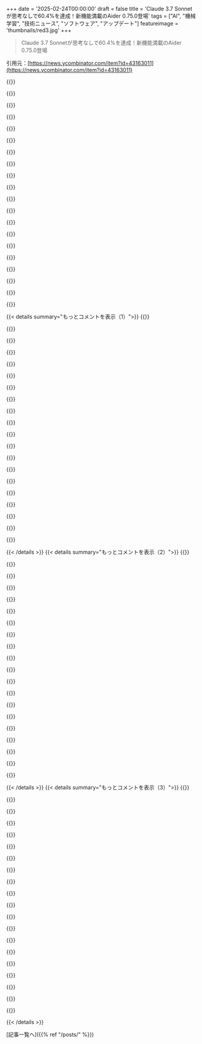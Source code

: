 +++
date = '2025-02-24T00:00:00'
draft = false
title = 'Claude 3.7 Sonnetが思考なしで60.4%を達成！新機能満載のAider 0.75.0登場'
tags = ["AI", "機械学習", "技術ニュース", "ソフトウェア", "アップデート"]
featureimage = 'thumbnails/red3.jpg'
+++

> Claude 3.7 Sonnetが思考なしで60.4%を達成！新機能満載のAider 0.75.0登場

引用元：[https://news.ycombinator.com/item?id=43163011](https://news.ycombinator.com/item?id=43163011)

{{<matomeQuote body="Claude 3.7 Sonnetが思考なしでaider polyglotのリーダーボードで60.4%を獲得したんだって。o3-mini-highと3位タイで、Sonnet 3.7が非思考のスコア最高記録を持ってる。Aider 0.75.0も3.7 Sonnetをサポートしてるらしい。思考のサポートや結果は近日公開予定だよ。" userName="anotherpaulg" createdAt="2025-02-24T20:40:21" color="#45d325">}}

{{<matomeQuote body="225のExercismコーディングエクササイズについて、データの漏洩を減らす努力ってやってるのかな？この問題は2023年以前からネットにあったから、現代のモデルのトレーニングデータに含まれてるでしょう。" userName="nightpool" createdAt="2025-02-24T23:55:17" color="">}}

{{<matomeQuote body="完璧を追求するあまり良いものを見失わないようにしてる。ベンチマークには限界があるけど、Exercismの問題はLLMのコード修正能力を測るのに効果的だよ。多くのフィードバックから、aiderのベンチマークはモデルのコーディングスキルと強く相関してると思う。あくまでaiderを評価・改善するためのものなんだけど、LLMのコーディングスキルを測る良い方法にもなったね。" userName="anotherpaulg" createdAt="2025-02-25T04:34:52" color="#45d325">}}

{{<matomeQuote body="自分でテストを考えるのが好きなんだ。実際に思考してるか分かるからね。興味深いのは、身体的な世界について考えるテストだと思ってる。最近の好きな問題は、コーヒーを2分間でなるべく冷やす方法についてなんだ。" userName="jonplackett" createdAt="2025-02-25T09:14:22" color="#45d325">}}

{{<matomeQuote body="思考は必要ないよ。その質問はネットでぐぐれば説明がたくさん出てくるから、トレーニングデータに含まれてる可能性が高い。" userName="danbruc" createdAt="2025-02-25T09:33:14" color="">}}

{{<matomeQuote body="その答えが面白いから、思考の良いテストじゃないかも。何年も前にネットでその説明を読んだし、思い出に残ってる。だから大規模なデータでトレーニングされたモデルにも覚えてるんじゃないかな。思考を試すもっと良い方法は、誰もが話さないようなつまらない細かい情報について質問することだと思う。" userName="akoboldfrying" createdAt="2025-02-25T09:28:22" color="">}}

{{<matomeQuote body="興味本位で、その答えは何？君のコメントだと、もっと明らかに思える選択肢が間違ってるように思えるんだけど。" userName="xx_ns" createdAt="2025-02-25T09:31:10" color="">}}

{{<matomeQuote body="答えは、ミルクを先に入れてから置いておくってことなんじゃない？制限時間が2分だから、後からミルク入れたらすでに時間をオーバーしてる気がする。" userName="chairdoor" createdAt="2025-02-25T23:00:50" color="">}}

{{<matomeQuote body="Simple Benchはこの方向で進めてるよ。" userName="s-macke" createdAt="2025-02-25T09:36:42" color="">}}

{{<matomeQuote body="もう一つ簡単な問題を思いついたんだけど、思考モデルが間違えるんだ: ‘Ahnentafel’の数は自分が1から始まる。誰かの父親のAhnentafel番号を知りたければ倍にすれば良い。母親の場合は倍にして1を足す。" userName="vintermann" createdAt="2025-02-25T17:21:21" color="#ff33a1">}}

{{<matomeQuote body="この説明では、手助けなしに考えた場合、思考モデル以外はほぼ間違えるってことだよね。Claude 3.7を使ったら正しい答えが出た（多分2番だと思う）。コストを入れて、実際に計算もして、最終的な回答も出したんだ。" userName="gwd" createdAt="2025-02-25T09:52:41" color="#ff5c5c">}}

{{<matomeQuote body="次回は合成コンテンツ用にpastebinを使った方がいいんじゃない？" userName="larodi" createdAt="2025-02-25T11:39:02" color="">}}

{{<matomeQuote body="指摘ありがとう。本当に downvote されて混乱してたから、最初の人がpastebin使えって提案してくれたら、みんなとの会話がもっと和やかになったかも。" userName="gwd" createdAt="2025-02-25T13:17:52" color="">}}

{{<matomeQuote body="最大32kの思考トークンを使って、Sonnet 3.7は64.9％のスコアでSOTA達成したよ。" userName="anotherpaulg" createdAt="2025-02-25T00:46:07" color="#45d325">}}

{{<matomeQuote body="現状は進歩が段階的になってきてるね。同時に、AnthropicとOpenAIはお金を結構失ってる。どうやって価値を増やさずに利益を上げるつもりなんだろう。" userName="mikae1" createdAt="2025-02-25T06:31:48" color="">}}

{{<matomeQuote body="Yudkowskyが言ってたけど、もし今 LLM の進歩が止まっても、十分な経済変化があって奇妙な十年になるって。護りがなくても、ラボが自分たちが作り出した価値の一部を捕まえられれば、投資家たちに大きなリターンをもたらす可能性がある。" userName="khafra" createdAt="2025-02-25T06:52:09" color="#785bff">}}

{{<matomeQuote body="どんな経済変化があるの？特定の分野（プログラミングとかコンサルなど）では生産性が10％上がったかもしれないけど、地震みたいな変化にはならないよね。インターネットやウェブの方が影響が大きかった。" userName="weatherlite" createdAt="2025-02-25T12:33:47" color="">}}

{{<matomeQuote body="LLMは根本的に新しいパラダイムなんだ。ただ、まだ広まってないだけ。ウェブも突然現れたわけじゃなくて、最初はゆっくり、次に急に広がった。その後にお金が入ってきた。" userName="Seanambers" createdAt="2025-02-25T16:22:13" color="#38d3d3">}}

{{<matomeQuote body="LLMはもう広く使われてるけど、あまりインパクトないよ。私の妻は大手4社で会計士をやってて、みんな使ってる（Microsoft Officeのユーザーも多いし）。でも、CEOが言うほどの大きな技術変化じゃない。信頼性や事実確認、記憶の改善が必要だし、いつそこの改善が見込めるかわからない。" userName="weatherlite" createdAt="2025-02-25T17:30:02" color="">}}

{{<matomeQuote body="必ずしもそうじゃないよ。ワークフローを適応させる必要があるんだ。それが各産業革命の過程で起きたこと。最初は電気発電機が蒸気発電機に取って代わっただけで、生産性の向上はなかった。でも、周囲のプロセスを変えたことで劇的に変わった。" userName="KoolKat23" createdAt="2025-02-25T18:47:10" color="#ff5733">}}

{{< details summary="もっとコメントを表示（1）">}}
{{<matomeQuote body="なんか分からん。たまにひどい判断ミスや事実無根、自分の記憶がないとか、幻覚みたいなことが起きるワークフローって何よ？カスタマーサポートとかでは絶対無理だと思う。その大きな問題が改善されない限り、ツールは常に限界があるよ。" userName="weatherlite" createdAt="2025-02-26T07:53:26" color="">}}

{{<matomeQuote body="新しい時代の入り口にいると思う。LLMはストーリーの一部に過ぎない。ニューラルネットのアーキテクチャやツールが成熟して、LLMのようなものを作るのが可能になった。LLMは開発者とユーザーのインターフェースを変えるけど、始まりに過ぎない。" userName="jacob019" createdAt="2025-02-26T13:29:12" color="#ff5733">}}

{{<matomeQuote body="カスタマーサポートでは生産性が上がってるよ。回答をドラフトして、人間がそれを確認するだけ。幻覚の頻度は減ってるし、こういう作業のわずかな時間節約が大きな効果を生むんだ。" userName="KoolKat23" createdAt="2025-02-26T23:17:23" color="">}}

{{<matomeQuote body="これって仕事を倍増させる力があるよ。秘書を持つ感覚で、普通の人より劣るけど、確認しやすいタスクには十分使える。面倒な作業を任せられるから、人間は疲弊しない。" userName="harshreality" createdAt="2025-02-26T02:41:52" color="">}}

{{<matomeQuote body="同意だな。誰が一番注目を集めるかも重要だ。今ではChatGPTが情報を確認するのに初めの場所になってる。20年以上Googleがその役割だったのに。" userName="jonplackett" createdAt="2025-02-25T09:18:58" color="#785bff">}}

{{<matomeQuote body="競争がないなら、あまり価値を確保できないよ。競争がないと価格がゼロになりがちだし、ただで作る人がいるから余計厳しい。" userName="dragonwriter" createdAt="2025-02-25T09:54:37" color="">}}

{{<matomeQuote body="市場競争は一瞬では起こらない。奪われる前にお金を集めるチャンスはたくさんある。流れ出る水を考えると、高速で水を入れられれば、シンクが空になる前にたくさん集められる。" userName="TeMPOraL" createdAt="2025-02-25T12:46:44" color="">}}

{{<matomeQuote body="Paul、claudeの思考モードを使うにはyamlの設定変更がいるって notes にあったけど、何かコツある？コミットを解析中で、openrouterを通してのアーキテクトサポート追加かどうか分からなかった。" userName="vessenes" createdAt="2025-02-25T06:56:00" color="">}}

{{<matomeQuote body="それに対して$36.83で、o1の$186.50に比べてどうなの？" userName="pclmulqdq" createdAt="2025-02-25T01:48:12" color="">}}

{{<matomeQuote body="しかも$36.83でDeepSeek R1 + claude-3-5は$13.29で、後者の「正しい編集形式を使用するパーセント」は100%対97.8%だ。edit: DeepSeek R1 + claude-3-7がどれくらいよく機能するのか見るのも面白い。" userName="pzo" createdAt="2025-02-25T04:48:59" color="">}}

{{<matomeQuote body="DeepSeek R1とclaude-3-5の組み合わせが、単体のモデルよりも良かった理由について公に情報ありますか？" userName="tw1984" createdAt="2025-02-25T05:23:20" color="">}}

{{<matomeQuote body="Grok3と比べてどうですか？コーディングにはGrok3が良いって話を聞いたことがあります。" userName="VectorLock" createdAt="2025-02-25T06:07:55" color="">}}

{{<matomeQuote body="Claude 3.5の正しいdiffフォーマットスコアが99.6％からClaude 3.7で93.3％に下がったのが興味深いです。claude-codeを使ったときは、正しいdiffを得るのに何度も試す必要があったので、改善されることを願っています。" userName="gwd" createdAt="2025-02-24T22:13:44" color="#ff5c5c">}}

{{<matomeQuote body="それはファイルコンテキストの問題だよ。cursorやclineみたいなクソのコンテキストメーカー使うから。Cloodを試してみて。特に「anthropic high usage」は、機能が一発で決まるから、やり方が悪いんだよ。コンテキストをピンポイントに合わせてみて。必要なファイルでコンテキストを設定して。それができれば一発で成功するはず。" userName="Sterling9x" createdAt="2025-02-25T06:02:56" color="">}}

{{<matomeQuote body="aiderの作業に感謝！俺のお気に入りのAIツールなんだ。" userName="bearjaws" createdAt="2025-02-24T20:55:17" color="#38d3d3">}}

{{<matomeQuote body="本当に最高だね。多分gitのおかげで、ハルシネーションしやすいけど修正可能なシステムと特に相性がいいんじゃないかな。" userName="bt1a" createdAt="2025-02-25T00:03:17" color="">}}

{{<matomeQuote body="Aiderは好きだけど、自動コミットはオフにした。AIにコードをコミットさせるのがどうしてもできないんだ。みんなはAiderにコミットさせてるの？" userName="doctoboggan" createdAt="2025-02-25T03:55:33" color="">}}

{{<matomeQuote body="俺も自動コミットはしないよ。壊れた状態でコミットするのが嫌だから、LLMはしょっちゅう壊すし。" userName="sejje" createdAt="2025-02-25T04:17:32" color="">}}

{{<matomeQuote body="Claude 3.7とDeepseekを使ったことある？「DeepSeek R1 + claude-3-5-sonnet-20241022」が第二位だから、「DeepSeek R1 + claude-3-7」が一番良い選択になりそうじゃない？" userName="doctoboggan" createdAt="2025-02-25T03:53:26" color="#38d3d3">}}

{{<matomeQuote body="みんなこんにちは！Claude CodeチームのBorisだよ。@eschluntz、@catherinewu、@wolffiex、@bdrが今から1時間くらいいるから、質問があったらどんどん聞いてね。" userName="bcherny" createdAt="2025-02-24T19:04:54" color="#785bff">}}


{{< /details >}}
{{< details summary="もっとコメントを表示（2）">}}
{{<matomeQuote body="プロンプトを入力して、モデルが90％もしくは100％答えを出してから『システムが混雑してて答えを出せない』ってエラーが出るのが本当にイライラする。せめて、未完成でも出た返答にはアクセスできるようにしてほしい。" userName="babyshake" createdAt="2025-02-24T19:36:56" color="#38d3d3">}}

{{<matomeQuote body="UIで限界にひっかかるのが不満なんだ。何回もリクエストすると限度に達しちゃって。コンソールAPI使うとプロジェクトの機能が使えなくなるし、これからこの制限が増加する可能性はあるの？修正してくれてありがとう、Claudeは素晴らしいよ。" userName="pookieinc" createdAt="2025-02-24T19:09:33" color="">}}

{{<matomeQuote body="これには頑張ってるって知ってるし、Web UIの改善もしてるのは分かってる。だからClaude CodeはAPI経由で動くんだ！" userName="eschluntz" createdAt="2025-02-24T19:25:30" color="">}}

{{<matomeQuote body="たぶんみんな5倍の限度であれば喜んで払うと思う。そして、長いスレッドの負担を軽減するために、情報の自動要約があれば最高だな。ユーザーにストレスを与えないことも大事だよね。" userName="smallerfish" createdAt="2025-02-24T19:42:24" color="#785bff">}}

{{<matomeQuote body="モデルを作るチームに重要なポイントを伝えたい。多くの人がもっとお金を払っても性能を向上させたいと思ってる。私は10倍払ってもいいと思ってるんだ。" userName="justinbaker84" createdAt="2025-02-24T21:45:52" color="">}}

{{<matomeQuote body="成長企業だから、限度を一時的に設けてもユーザーが多い方がいいんだろうね。キャパの問題がある限り、両方を手に入れるのは難しいかも。" userName="willsmith72" createdAt="2025-02-24T23:21:12" color="">}}

{{<matomeQuote body="結構お金を払ってたけど、毎日仕事中に限度にぶつかってイライラしてた。結局ChatGPTに貼り付けて続けてたから、プロとして使うのは勧められなくなった。" userName="mianos" createdAt="2025-02-25T03:47:55" color="#ff5733">}}

{{<matomeQuote body="もし代替が構わないなら、https://glama.ai/gatewayを試してみて。料金なしで約100億トークンを提供してて、OpenAIのAPIにも対応してる。日常的にLLMを使ってるから、機能追加もすぐにやってるよ。" userName="punkpeye" createdAt="2025-02-24T19:45:34" color="">}}

{{<matomeQuote body="問題はAPIの限界じゃなくてWeb UIの限界だと思う。Claude APIを使うとその限界を回避できるけど、別のインターフェースが必要になるね。" userName="airstrike" createdAt="2025-02-24T19:49:37" color="">}}

{{<matomeQuote body="APIには制限があるみたいだね。最高のティアにいても、コーディングアシスタント使ってるとすぐぶつかるよ。GlamaはUIとAPIを組み合わせてるのが強みで、両方を同じくらいに磨いてるんだ。機能数でAnthropicに勝てるかは微妙だけど、僕の作った部分は愛を込めて作ったから。それに、OpenAI/Anthropic間でモデルを切り替えられたり、横並びでの会話ができたり、会話の全文検索やLaTeX、Mermaid、リッチテキスト編集、画像アップロード、レスポンスのパーソナライズができるんだ。全てのアクションにはcmd+k（ctrl+k）でショートカットがあるよ。" userName="punkpeye" createdAt="2025-02-24T20:15:17" color="#ff5c5c">}}

{{<matomeQuote body="deepseek r1のサポートはあるの？今取り組んでるプロダクトに必要なんだ。" userName="cmdtab" createdAt="2025-02-24T20:47:00" color="">}}

{{<matomeQuote body="自分も同じ問題だな。$20のサブスクリプションでUIしか使ったことないんだけど、CLIも同じのが使えるのかな？AWSのAPI料金みたいに使いすぎてビックリするのが怖いよ。" userName="clangfan" createdAt="2025-02-24T19:35:23" color="#ff5733">}}

{{<matomeQuote body="APIの料金はAWSみたいなもんで、使った分だけ払う感じだよ。セッション退出時には費用を表示して、セッション中に/costで今のコストも見られるんだ。費用をトラッキングしたり、驚かないように支出制限も設定できるよ。" userName="eschluntz" createdAt="2025-02-24T20:14:44" color="#45d325">}}

{{<matomeQuote body="今のPro会員として本当に欲しいのは、優先アクセスが含まれたサブスクリプションティア（約120ドル/月？）で、APIクレジットもたっぷり入ってるやつ。月の大半、つまり平均して1日4時間、15日くらいコーディングのためにClaudeと一緒に作業できるようにしたい。チャットとAPIの使用をフラットレートでまとめたいんだ。現状のProだとAPIクレジットが無いから不便だよ。実際にはビジネスアカウントが必要なのも問題だし。Claudeは本当に優秀だから、お金を払うから簡単にしてほしい！" userName="danw1979" createdAt="2025-02-24T22:25:01" color="#ff5c5c">}}

{{<matomeQuote body="Claudeのコーディングでのキーポイントは、ウェブインターフェイスを使うとRAGを使わないことだ。トークンを使っちゃうけど、モデルは全てを見ているから、より良い返答ができるんだ。Claude Codeも同じで、ドキュメントレベルのRAGを使っているのかな？それなら、関連するドキュメントがあれば、全てをコンテキストに入れられるはず。コードベースを使いやすいファイルサイズに分割するのも重要だね。あと、Sonnet 3.7のコンテキストサイズは3.5と同じなのかも気になる。Claude Sonnetのおかげで最近の作業のやり方が変わって、もっとできるようになったよ。" userName="antirez" createdAt="2025-02-24T19:50:34" color="">}}

{{<matomeQuote body="そうだね、今のところClaude CodeはRAGを使ってないよ。我々のテストでは、エージェンティック検索がRAGよりも良いパフォーマンスを発揮したから。" userName="bcherny" createdAt="2025-02-24T20:03:16" color="#ff33a1">}}

{{<matomeQuote body="それは面白いね。エージェンティック検索について詳しく教えてもらえる？" userName="marlott" createdAt="2025-02-24T20:23:01" color="">}}

{{<matomeQuote body="Claude CodeのドキュメントでRipgrepをインストールすることを勧めているから、検索を使って改善するためのスニペットを探すことが多いと思ったんだ。これもRAGに含まれると思う。RAGはベクトル検索だけじゃないと思っていて、Ripgrepのように情報検索を生成の拡張に使う手法もあるよ。情報検索は、ベクトル検索が人気になる前からずっと存在しているから。" userName="simonw" createdAt="2025-02-24T23:20:47" color="#45d325">}}

{{<matomeQuote body="情報検索にはいろんな形があるのは同意だけど、モデルがツールコールを使って検索を指示してるのはRAGと呼ぶべきかどうかは重要な区別だと思う。この“エージェンティック検索”って名前の方がしっくりくるよ。" userName="jcheng" createdAt="2025-02-25T06:39:17" color="">}}

{{<matomeQuote body="そうだね、RAGだと思うよ。Retrieval Augmented Generation、つまり生成を補強するためにコンテンツを取得するわけだ。ベクター検索を使ったからってどうだって？実際、最良のベクター検索実装はベクターとFTSのハイブリッドに切り替え始めてるし、BM25なんかがてんでいいアルゴリズムであることが分かってるから。全然あいまいな“Agentic search”って言葉の意味がわからないなんて思う。" userName="simonw" createdAt="2025-02-25T07:12:51" color="#785bff">}}


{{< /details >}}
{{< details summary="もっとコメントを表示（3）">}}
{{<matomeQuote body="誰が「あなた」かによると思うな。従来のRAGだと、検索のメカニズムが事前に決まっていて、検索は前もって行われてその結果がモデルに渡される。俺は“agentic search”を、モデルが特定のクエリに対して最も効果的に使える検索ツールを持つってことだと思ってる。検索アルゴリズム、クエリ、検索回数が全て自分のコントロール下にあるってこと。" userName="regularfry" createdAt="2025-02-25T08:45:03" color="#785bff">}}

{{<matomeQuote body="時々“self RAG”って呼ばれるやつかな。つまり、エージェントが人間みたいにファイルを見て関連性のあるものを見つけるってこと。" userName="antirez" createdAt="2025-02-24T21:13:34" color="">}}

{{<matomeQuote body="ベクター検索と比べてどうなの？" userName="kadushka" createdAt="2025-02-24T21:54:55" color="">}}

{{<matomeQuote body="Anthropicが戻ってきて、最高のコーディングモデルを作る地位を確立してるね。Claude Codeで、Cursorやその競合の市場シェアを奪う狙いが明確だ。これは予想してたことだ。アプリ層にはほとんど障壁がないから、収益を生む可能性のあるアプリは、成長と利益追求のために基盤モデル企業に吸収されるのが自然だ。" userName="fsndz" createdAt="2025-02-24T19:15:05" color="#ff5733">}}

{{<matomeQuote body="アプリ層が唯一の防壁だって十分言える気がする。最終的にはAnthropicがCursorを買収する可能性が高いんじゃないかな。お客さんがどのブランドや商品にお金を払うかはすごく重要だしね。" userName="keithwhor" createdAt="2025-02-24T19:25:49" color="#ff5c5c">}}

{{<matomeQuote body="もしClaude Codeがより良い体験を提供できれば、ユーザーはCursorからClaude Codeに素早く移るだろうね。Claudeはコードのためにある。" userName="fsndz" createdAt="2025-02-24T19:50:30" color="#ff5c5c">}}

{{<matomeQuote body="（1）それは大きな「もし」だよ。Cursorがもう実現してることを提供できる専門チームを作る必要があるから、それは簡単なことじゃない。世界にその市場の直感を持ったエンジニアはほんの数人しかいないし、彼らはおそらく他の人がやってることを同じ給料でコピーするために自分のエネルギーを使う理由がないと思う。（2）本当にユーザー（開発者）が実際にそういう行動をするのかは不明かな。エンジニアリングはちょっとカゴ・カルトみたいだし、Cursorは良かったから人気になったけど、人気になったから人気になった部分もあるし。" userName="keithwhor" createdAt="2025-02-24T19:56:31" color="">}}

{{<matomeQuote body="Cursorにはモデルすらなくて、ただVSCodeがあるだけ。" userName="neal_" createdAt="2025-02-25T03:57:47" color="">}}

{{<matomeQuote body="Claude Codeをオープンソースにするのはどう？人々はミニファイされたバージョンの逆エンジニアリングを試みたみたいだし。" userName="swairshah" createdAt="2025-02-24T20:47:15" color="">}}

{{<matomeQuote body="AIモデル使いたいけど、’Anthropicのサービスを使うには有効な電話番号が必要’っていうのがネックなんだ。ここまで電話番号要求するAIサービスは他にないから、今までの競合のセキュリティの失敗もあって、個人情報が守られるとは思えないんだよね。" userName="jiggawatts" createdAt="2025-02-24T23:28:19" color="">}}

{{<matomeQuote body="電話番号だし、もう何度も売買されてるじゃん。Edward Snowden並みでない限り、そこまで心配しなくてもいいと思うけど、プライバシー感覚が結果より大事なら、そりゃそれでいいんじゃない？" userName="AdrianEGraphene" createdAt="2025-02-25T01:02:53" color="">}}

{{<matomeQuote body="最大のお客さんであるCursorは、あなたたちが直接競合することを聞いてどう思っているの？" userName="Ninjinka" createdAt="2025-02-24T19:40:48" color="">}}

{{<matomeQuote body="すごいよ、Claudeはプラグ&プレイなコードを書くのがめっちゃうまい。IDEとの統合の可能性について教えてくれない？Jetbrains IDEへの統合があれば超便利だと思うんだ。" userName="LouisSayers" createdAt="2025-02-24T19:24:31" color="#ff5c5c">}}

{{<matomeQuote body="真面目な質問なんだけど、これらのツールを考慮してコンピュータサイエンスの学生に何かアドバイスある？" userName="throw83288" createdAt="2025-02-24T22:16:58" color="">}}

{{<matomeQuote body="真面目な答え：コーディングを学べ。これらのツールを使うのに、良いコードがどういうものかを知る必要がある。LLMの出力に頼りきって、評価できないスキルがないと問題が出るよ。今でもコンパイラがあっても低レベルの機械コードを書く人はいるんだ。" userName="danw1979" createdAt="2025-02-24T22:33:24" color="#785bff">}}

{{<matomeQuote body="自分のコードの関数をハイライトしてAIに新しいモジュールファイルに移してインポートするよう頼むのを自動化したい。毎回煩雑なプロンプトを書かなくても、簡単にできたらいいな。" userName="galaxyLogic" createdAt="2025-02-24T22:49:28" color="">}}

{{<matomeQuote body="大抵の言語サーバーにはこんな機能があるんじゃないの？" userName="Aeolun" createdAt="2025-02-24T23:14:26" color="">}}

{{<matomeQuote body="これ、ありがとう！すごくワクワクするローンチだね。HNコミュニティがチェックすべきクールなアプリやデモの例がある？" userName="light_triad" createdAt="2025-02-24T19:09:38" color="#ff5c5c">}}

{{<matomeQuote body="こんにちは！Claude Codeをサンドボックスプロジェクトで何時間も実行させているデモを作ってるよ：<https://x.com/ErikSchluntz/status/1894104265817284770><br>簡単に言うと、Claudeにコードを速くするよう頼んだら1.8倍速になったけど、2時間かけてそれを回し続けたら500倍速になったよ！" userName="eschluntz" createdAt="2025-02-24T19:18:25" color="#ff5733">}}

{{<matomeQuote body="KagiのLLMベンチマークがSonnet 3.7用に一般的な目的と考えるモードに更新されたみたいだね。Gemini 2.0 Proには敵わないけど、試した中では二番目に能力が高いLLMだって。思考モードはイマイチで、o1-miniやo3-miniと同じくらいのレベルっぽい（8192トークンの考える予算付きで）。全体的にはとてもいいアップデートで、同じ価格で質も速さも向上してるよ。Kagi Assistantで24時間以内に使えるようになるといいね！" userName="freediver" createdAt="2025-02-24T19:57:30" color="#785bff">}}


{{< /details >}}


[記事一覧へ]({{% ref "/posts/" %}})
